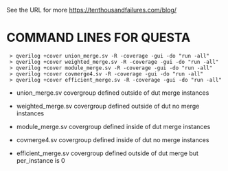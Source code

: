 See the URL for more
<https://tenthousandfailures.com/blog/>

# COMMAND LINES FOR QUESTA
```shell
 > qverilog +cover union_merge.sv -R -coverage -gui -do "run -all"
 > qverilog +cover weighted_merge.sv -R -coverage -gui -do "run -all"
 > qverilog +cover module_merge.sv -R -coverage -gui -do "run -all"
 > qverilog +cover covmerge4.sv -R -coverage -gui -do "run -all"
 > qverilog +cover efficient_merge.sv -R -coverage -gui -do "run -all"
```

* union_merge.sv
covergroup defined outside of dut merge instances

* weighted_merge.sv
covergroup defined outside of dut no merge instances

* module_merge.sv
covergroup defined inside of dut merge instances

* covmerge4.sv
covergroup defined inside of dut no merge instances

* efficient_merge.sv
covergroup defined outside of dut merge but per_instance is 0

